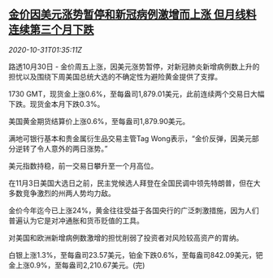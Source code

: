 <!--1604109314000-->
[金价因美元涨势暂停和新冠病例激增而上涨 但月线料连续第三个月下跌](https://cn.reuters.com/article/global-precious-metal-drv-1031-idCNKBS27G01B)
------

<div><i>2020-10-31T01:35:11Z</i></div><p>路透10月30日 - 金价周五上涨，因美元涨势暂停，对新冠肺炎新增病例数上升的担忧以及围绕下周美国总统大选的不确定性为避险黄金提供了支撑。</p><p>1730 GMT，现货金上涨0.6%，至每盎司1,879.01美元，此前连续两个交易日大幅下跌。现货金本月下跌0.3%。</p><p>美国黄金期货结算价上涨0.6%，至每盎司1,879.90美元。</p><p>满地可银行基本和贵金属衍生品交易主管Tag Wong表示，“金价反弹，因美元部分逆转了令人意外的两日涨势。”</p><p>美元指数持稳，前一交易日攀升至一个月高位。</p><p>在11月3日美国大选日之前，民主党候选人拜登在全国民调中领先特朗普，但在大多数竞争激烈的州两人势均力敌。</p><p>金价今年迄今已上涨24%，黄金往往受益于各国央行的广泛刺激措施，因为人们普遍认为它是对冲通胀和货币贬值的工具。</p><p>对美国和欧洲新增病例数激增的担忧削弱了投资者对风险较高资产的胃纳。</p><p>白银上涨1.3%，至每盎司23.57美元，铂金下跌0.6%，至每盎司842.09美元，钯金上涨0.9%，至每盎司2,210.67美元。(完)</p>
